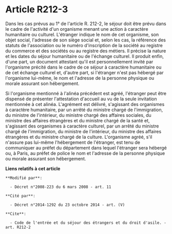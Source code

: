 # Article R212-3

Dans les cas prévus au 1° de l'article R. 212-2, le séjour doit être prévu dans le cadre de l'activité d'un organisme menant
une action à caractère humanitaire ou culturel. L'étranger indique le nom de cet organisme, son objet social, l'adresse de
son siège social et, selon les cas, la référence des statuts de l'association ou le numéro d'inscription de la société au
registre du commerce et des sociétés ou au registre des métiers. Il précise la nature et les dates du séjour humanitaire ou
de l'échange culturel. Il produit enfin, d'une part, un document attestant qu'il est personnellement invité par l'organisme
précité dans le cadre de ce séjour à caractère humanitaire ou de cet échange culturel et, d'autre part, si l'étranger n'est
pas hébergé par l'organisme lui-même, le nom et l'adresse de la personne physique ou morale assurant son hébergement. 

Si l'organisme mentionné à l'alinéa précédent est agréé, l'étranger peut être dispensé de présenter l'attestation d'accueil
au vu de la seule invitation mentionnée à cet alinéa. L'agrément est délivré, s'agissant des organismes à caractère
humanitaire, par un arrêté du ministre chargé de l'immigration, du ministre de l'intérieur, du ministre chargé des affaires
sociales, du ministre des affaires étrangères et du ministre chargé de la santé et, s'agissant des organismes à caractère
culturel, par un arrêté du ministre chargé de l'immigration, du ministre de l'intérieur, du ministre des affaires étrangères
et du ministre chargé de la culture. L'organisme agréé, s'il n'assure pas lui-même l'hébergement de l'étranger, est tenu de
communiquer au préfet du département dans lequel l'étranger sera hébergé ou, à Paris, au préfet de police le nom et l'adresse
de la personne physique ou morale assurant son hébergement.

**Liens relatifs à cet article**

	**Modifié par**:

	  - Décret n°2008-223 du 6 mars 2008 - art. 11

	**Cité par**:

	  - Décret n°2014-1292 du 23 octobre 2014 - art. (V)

	**Cite**:

	  - Code de l'entrée et du séjour des étrangers et du droit d'asile. - art. R212-2
